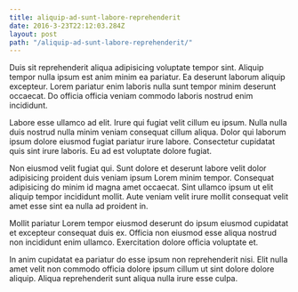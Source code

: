 ```yaml
---
title: aliquip-ad-sunt-labore-reprehenderit
date: 2016-3-23T22:12:03.284Z
layout: post
path: "/aliquip-ad-sunt-labore-reprehenderit/"
---
```


Duis sit reprehenderit aliqua adipisicing voluptate tempor sint. Aliquip tempor nulla ipsum est anim minim ea pariatur. Ea deserunt laborum aliquip excepteur. Lorem pariatur enim laboris nulla sunt tempor minim deserunt occaecat. Do officia officia veniam commodo laboris nostrud enim incididunt.

Labore esse ullamco ad elit. Irure qui fugiat velit cillum eu ipsum. Nulla nulla duis nostrud nulla minim veniam consequat cillum aliqua. Dolor qui laborum ipsum dolore eiusmod fugiat pariatur irure labore. Consectetur cupidatat quis sint irure laboris. Eu ad est voluptate dolore fugiat.

Non eiusmod velit fugiat qui. Sunt dolore et deserunt labore velit dolor adipisicing proident duis veniam ipsum Lorem minim tempor. Consequat adipisicing do minim id magna amet occaecat. Sint ullamco ipsum ut elit aliquip tempor incididunt mollit. Aute veniam velit irure mollit consequat velit amet esse sint ea nulla ad proident in.

Mollit pariatur Lorem tempor eiusmod deserunt do ipsum eiusmod cupidatat et excepteur consequat duis ex. Officia non eiusmod esse aliqua nostrud non incididunt enim ullamco. Exercitation dolore officia voluptate et.

In anim cupidatat ea pariatur do esse ipsum non reprehenderit nisi. Elit nulla amet velit non commodo officia dolore ipsum cillum ut sint dolore dolore aliquip. Aliqua reprehenderit sunt aliqua nulla irure esse culpa.